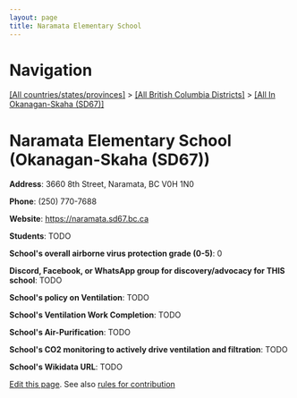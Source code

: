 ```yaml
---
layout: page
title: Naramata Elementary School
---
```

# Navigation

[[All countries/states/provinces]](../../..) > [[All British Columbia Districts]](../..) > [[All In Okanagan-Skaha (SD67)]](..)

# Naramata Elementary School (Okanagan-Skaha (SD67))

**Address**: 3660 8th Street, Naramata, BC V0H 1N0

**Phone**: (250) 770-7688

**Website**: <https://naramata.sd67.bc.ca>

**Students**: TODO

**School's overall airborne virus protection grade (0-5)**: 0

**Discord, Facebook, or WhatsApp group for discovery/advocacy for THIS school**: TODO

**School's policy on Ventilation**: TODO

**School's Ventilation Work Completion**: TODO

**School's Air-Purification**: TODO

**School's CO2 monitoring to actively drive ventilation and filtration**: TODO

**School's Wikidata URL**: TODO


[Edit this page](https://github.com/ventilate-schools/BC/edit/main/./Okanagan-Skaha_(SD67)/Naramata_Elementary_School.md). See also [rules for contribution](../../../contribution-rules/)